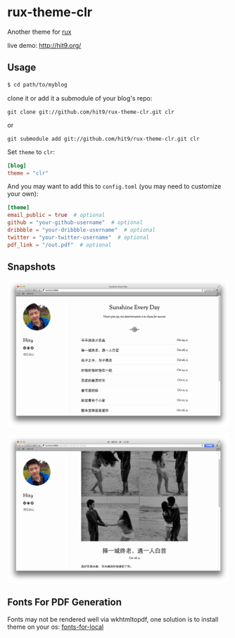 rux-theme-clr
=============

Another theme for [rux](https://github.com/hit9/rux)

live demo: http://hit9.org/

Usage
-----

```bash
$ cd path/to/myblog
```
clone it or add it a submodule of your blog's repo:

```
git clone git://github.com/hit9/rux-theme-clr.git clr
```
or

```
git submodule add git://github.com/hit9/rux-theme-clr.git clr
```

Set `theme` to `clr`:

```toml
[blog]
theme = "clr"
```


And you may want to add this to `config.toml` (you may need to customize your own):

```toml
[theme]
email_public = true  # optional
github = "your-github-username"  # optional
dribbble = "your-dribbble-username"  # optional
twitter = "your-twitter-username"  # optional
pdf_link = "/out.pdf"  # optional
```

Snapshots
---------

![](screenshot-1.png?v201406242248)

![](screenshot-2.png?v201406242248)


Fonts For PDF Generation
------------------------

Fonts may not be rendered well via wkhtmltopdf, one solution is to install 
theme on your os: [fonts-for-local](fonts-for-local)
